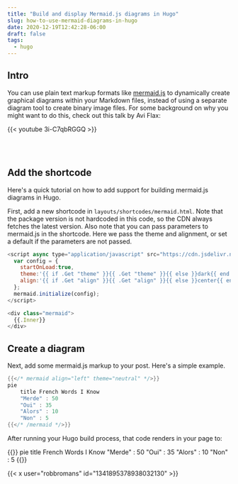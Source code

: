 ```yaml
---
title: "Build and display Mermaid.js diagrams in Hugo"
slug: how-to-use-mermaid-diagrams-in-hugo
date: 2020-12-19T12:42:28-06:00
draft: false
tags:
  - hugo
---
```


## Intro

You can use plain text markup formats like
[mermaid.js](https://mermaid-js.github.io/mermaid/#/) to dynamically create
graphical diagrams within your Markdown files, instead of using a separate
diagram tool to create binary image files. For some background on why you might
want to do this, check out this talk by Avi Flax:

{{< youtube 3i-C7qbRGGQ >}}

<br><br>

## Add the shortcode

Here's a quick tutorial on how to add support for building mermaid.js diagrams
in Hugo.

First, add a new shortcode in `layouts/shortcodes/mermaid.html`. Note that the
package version is not hardcoded in this code, so the CDN always fetches the
latest version. Also note that you can pass parameters to mermaid.js in the
shortcode. Here we pass the theme and alignment, or set a default if the
parameters are not passed.

```javascript
<script async type="application/javascript" src="https://cdn.jsdelivr.net/npm/mermaid/dist/mermaid.min.js">
  var config = {
    startOnLoad:true,
    theme:'{{ if .Get "theme" }}{{ .Get "theme" }}{{ else }}dark{{ end }}',
    align:'{{ if .Get "align" }}{{ .Get "align" }}{{ else }}center{{ end }}'
  };
  mermaid.initialize(config);
</script>

<div class="mermaid">
  {{.Inner}}
</div>
```

## Create a diagram

Next, add some mermaid.js markup to your post. Here's a simple example.

```go
{{</* mermaid align="left" theme="neutral" */>}}
pie
    title French Words I Know
    "Merde" : 50
    "Oui" : 35
    "Alors" : 10
    "Non" : 5
{{</* /mermaid */>}}
```

After running your Hugo build process, that code renders in your page to:

{{<mermaid align="left" theme="neutral">}}
pie
title French Words I Know
"Merde" : 50
"Oui" : 35
"Alors" : 10
"Non" : 5
{{</mermaid>}}

{{< x user="robbromans" id="1341895378938032130" >}}
